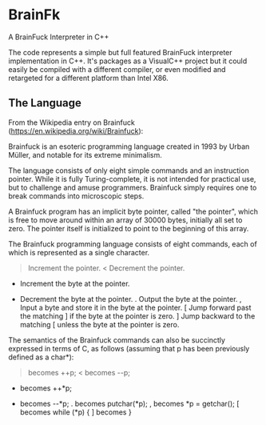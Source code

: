 # BrainFk
A BrainFuck Interpreter in C++

The code represents a simple but full featured BrainFuck interpreter implementation in C++. It's packages as a VisualC++ project but it could easily be compiled with a different compiler, or even modified and retargeted for a different platform than Intel X86.

## The Language

From the Wikipedia entry on Brainfuck (https://en.wikipedia.org/wiki/Brainfuck):

Brainfuck is an esoteric programming language created in 1993 by Urban Müller, and notable for its extreme minimalism.

The language consists of only eight simple commands and an instruction pointer. While it is fully Turing-complete, it is not intended for practical use, but to challenge and amuse programmers. Brainfuck simply requires one to break commands into microscopic steps.

A Brainfuck program has an implicit byte pointer, called "the pointer", which is free to move around within an array of 30000 bytes, initially all set to zero. The pointer itself is initialized to point to the beginning of this array.

The Brainfuck programming language consists of eight commands, each of which is represented as a single character.

> 	Increment the pointer.
< 	Decrement the pointer.
+ 	Increment the byte at the pointer.
- 	Decrement the byte at the pointer.
. 	Output the byte at the pointer.
, 	Input a byte and store it in the byte at the pointer.
[ 	Jump forward past the matching ] if the byte at the pointer is zero.
] 	Jump backward to the matching [ unless the byte at the pointer is zero.

The semantics of the Brainfuck commands can also be succinctly expressed in terms of C, as follows (assuming that p has been previously defined as a char*):

> 	becomes 	++p;
< 	becomes 	--p;
+ 	becomes 	++*p;
- 	becomes 	--*p;
. 	becomes 	putchar(*p);
, 	becomes 	*p = getchar();
[ 	becomes 	while (*p) {
] 	becomes 	}
